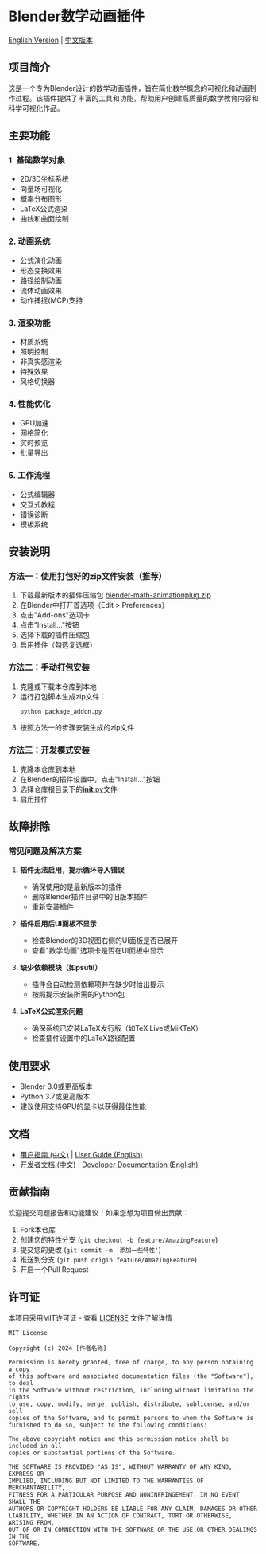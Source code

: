 # Blender数学动画插件

[English Version](README_en.md) | [中文版本](README.md)

## 项目简介

这是一个专为Blender设计的数学动画插件，旨在简化数学概念的可视化和动画制作过程。该插件提供了丰富的工具和功能，帮助用户创建高质量的数学教育内容和科学可视化作品。

## 主要功能

### 1. 基础数学对象
- 2D/3D坐标系统
- 向量场可视化
- 概率分布图形
- LaTeX公式渲染
- 曲线和曲面绘制

### 2. 动画系统
- 公式演化动画
- 形态变换效果
- 路径绘制动画
- 流体动画效果
- 动作捕捉(MCP)支持

### 3. 渲染功能
- 材质系统
- 照明控制
- 非真实感渲染
- 特殊效果
- 风格切换器

### 4. 性能优化
- GPU加速
- 网格简化
- 实时预览
- 批量导出

### 5. 工作流程
- 公式编辑器
- 交互式教程
- 错误诊断
- 模板系统

## 安装说明

### 方法一：使用打包好的zip文件安装（推荐）
1. 下载最新版本的插件压缩包 [blender-math-animationplug.zip](blender-math-animationplug.zip)
2. 在Blender中打开首选项（Edit > Preferences）
3. 点击"Add-ons"选项卡
4. 点击"Install..."按钮
5. 选择下载的插件压缩包
6. 启用插件（勾选复选框）

### 方法二：手动打包安装
1. 克隆或下载本仓库到本地
2. 运行打包脚本生成zip文件：
   ```bash
   python package_addon.py
   ```
3. 按照方法一的步骤安装生成的zip文件

### 方法三：开发模式安装
1. 克隆本仓库到本地
2. 在Blender的插件设置中，点击"Install..."按钮
3. 选择仓库根目录下的[__init__.py](file:///G:/GitHubcodecollection/blender-math-animationplug/__init__.py)文件
4. 启用插件

## 故障排除

### 常见问题及解决方案

1. **插件无法启用，提示循环导入错误**
   - 确保使用的是最新版本的插件
   - 删除Blender插件目录中的旧版本插件
   - 重新安装插件

2. **插件启用后UI面板不显示**
   - 检查Blender的3D视图右侧的UI面板是否已展开
   - 查看"数学动画"选项卡是否在UI面板中显示

3. **缺少依赖模块（如psutil）**
   - 插件会自动检测依赖项并在缺少时给出提示
   - 按照提示安装所需的Python包

4. **LaTeX公式渲染问题**
   - 确保系统已安装LaTeX发行版（如TeX Live或MiKTeX）
   - 检查插件设置中的LaTeX路径配置

## 使用要求

- Blender 3.0或更高版本
- Python 3.7或更高版本
- 建议使用支持GPU的显卡以获得最佳性能

## 文档

- [用户指南 (中文)](docs/mcp_user_guide.md) | [User Guide (English)](docs/mcp_user_guide_en.md)
- [开发者文档 (中文)](docs/mcp_developer_guide.md) | [Developer Documentation (English)](docs/mcp_developer_guide_en.md)

## 贡献指南

欢迎提交问题报告和功能建议！如果您想为项目做出贡献：

1. Fork本仓库
2. 创建您的特性分支 (`git checkout -b feature/AmazingFeature`)
3. 提交您的更改 (`git commit -m '添加一些特性'`)
4. 推送到分支 (`git push origin feature/AmazingFeature`)
5. 开启一个Pull Request

## 许可证

本项目采用MIT许可证 - 查看 [LICENSE](LICENSE) 文件了解详情

```
MIT License

Copyright (c) 2024 [作者名称]

Permission is hereby granted, free of charge, to any person obtaining a copy
of this software and associated documentation files (the "Software"), to deal
in the Software without restriction, including without limitation the rights
to use, copy, modify, merge, publish, distribute, sublicense, and/or sell
copies of the Software, and to permit persons to whom the Software is
furnished to do so, subject to the following conditions:

The above copyright notice and this permission notice shall be included in all
copies or substantial portions of the Software.

THE SOFTWARE IS PROVIDED "AS IS", WITHOUT WARRANTY OF ANY KIND, EXPRESS OR
IMPLIED, INCLUDING BUT NOT LIMITED TO THE WARRANTIES OF MERCHANTABILITY,
FITNESS FOR A PARTICULAR PURPOSE AND NONINFRINGEMENT. IN NO EVENT SHALL THE
AUTHORS OR COPYRIGHT HOLDERS BE LIABLE FOR ANY CLAIM, DAMAGES OR OTHER
LIABILITY, WHETHER IN AN ACTION OF CONTRACT, TORT OR OTHERWISE, ARISING FROM,
OUT OF OR IN CONNECTION WITH THE SOFTWARE OR THE USE OR OTHER DEALINGS IN THE
SOFTWARE.
```